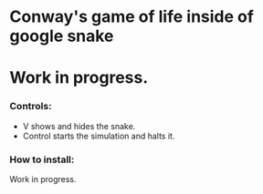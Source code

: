 # Conway's game of life inside of google snake

# Work in progress.


### Controls:
- V shows and hides the snake.
- Control starts the simulation and halts it.

### How to install:
Work in progress.
